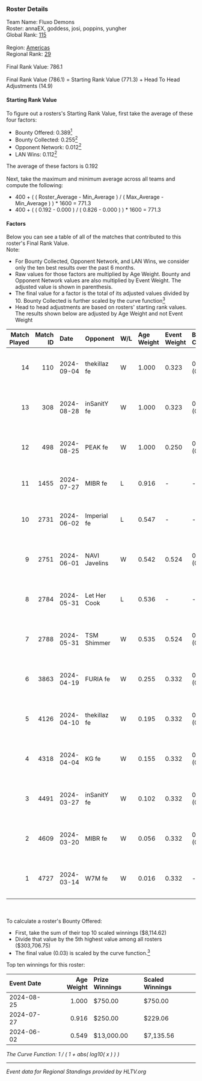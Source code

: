 ### Roster Details<br />
Team Name: Fluxo Demons<br />
Roster: annaEX, goddess, josi, poppins, yungher<br />
Global Rank: [115](../standings_global.md)<br />
<br />
Region: [Americas]( ../standings_americas.md)<br />
Regional Rank: [29]( ../standings_americas.md)<br />
<br />
Final Rank Value:  786.1<br />
<br />
Final Rank Value (786.1) = Starting Rank Value (771.3) + Head To Head Adjustments (14.9)<br />

#### Starting Rank Value<br />
To figure out a rosters's Starting Rank Value, first take the average of these four factors:<br />
- Bounty Offered: 0.389[<sup>1</sup>](#table2)
- Bounty Collected: 0.255[<sup>2</sup>](#table1)
- Opponent Network: 0.012[<sup>2</sup>](#table1)
- LAN Wins: 0.112[<sup>2</sup>](#table1)

The average of these factors is 0.192<br />
<br />
Next, take the maximum and minimum average across all teams and compute the following:<br />
- 400 + ( ( Roster_Average - Min_Average ) / ( Max_Average - Min_Average ) ) * 1600 = 771.3
- 400 + ( ( 0.192 - 0.000 ) / ( 0.826 - 0.000 ) ) * 1600 = 771.3


#### Factors<br />
Below you can see a table of all of the matches that contributed to this roster's Final Rank Value.<br />
Note:<br />

- For Bounty Collected, Opponent Network, and LAN Wins, we consider only the ten best results over the past 6 months.
- Raw values for those factors are multiplied by Age Weight. Bounty and Opponent Network values are also multiplied by Event Weight. The adjusted value is shown in parenthesis.
- The final value for a factor is the total of its adjusted values divided by 10. Bounty Collected is further scaled by the curve function[<sup>3</sup>](#curveFunction)
- Head to head adjustments are based on rosters' starting rank values. The results shown below are adjusted by Age Weight and not Event Weight
<span id="table1"></span><br />


| Match Played | Match ID | Date       | Opponent      | W/L | Age Weight | Event Weight | Bounty Collected | Opponent Network | LAN Wins  | H2H Adj. | Roster                                   |
| -: | -: | :- | :- | :- | :- | :- | :- | :- | :- | -: | :- |
|           14 |      110 | 2024-09-04 | thekillaz fe  | W   | 1.000      | 0.323        | 0.003 (0.001)    | 0.024 (0.008)    | 0 (0.000) |     8.97 | annaEX, goddess, josi, poppins, yungher  |
|           13 |      308 | 2024-08-28 | inSanitY fe   | W   | 1.000      | 0.323        | 0.001 (0.000)    | 0.040 (0.013)    | 0 (0.000) |     8.52 | annaEX, goddess, josi, poppins, yungher  |
|           12 |      498 | 2024-08-25 | PEAK fe       | W   | 1.000      | 0.250        | 0.001 (0.000)    | 0.000 (0.000)    | 0 (0.000) |     6.22 | Babs, goddess, josi, poppins, yungher    |
|           11 |     1455 | 2024-07-27 | MIBR fe       | L   | 0.916      | -            | -                | -                | -         |   -18.23 | annaEX, goddess, josi, Le, yungher       |
|           10 |     2731 | 2024-06-02 | Imperial fe   | L   | 0.547      | -            | -                | -                | -         |    -5.45 | annaEX, goddess, julih, poppins, yungher |
|            9 |     2751 | 2024-06-01 | NAVI Javelins | W   | 0.542      | 0.524        | 0.018 (0.005)    | 0.136 (0.039)    | 1 (0.542) |     8.53 | annaEX, goddess, julih, poppins, yungher |
|            8 |     2784 | 2024-05-31 | Let Her Cook  | L   | 0.536      | -            | -                | -                | -         |    -7.16 | annaEX, goddess, julih, poppins, yungher |
|            7 |     2788 | 2024-05-31 | TSM Shimmer   | W   | 0.535      | 0.524        | 0.018 (0.005)    | 0.156 (0.044)    | 1 (0.535) |     6.42 | annaEX, goddess, julih, poppins, yungher |
|            6 |     3863 | 2024-04-19 | FURIA fe      | W   | 0.255      | 0.332        | 0.002 (0.000)    | 0.091 (0.008)    | 0 (0.000) |     2.50 | annaEX, goddess, julih, poppins, yungher |
|            5 |     4126 | 2024-04-10 | thekillaz fe  | W   | 0.195      | 0.332        | 0.003 (0.000)    | 0.024 (0.002)    | 0 (0.000) |     1.88 | annaEX, goddess, julih, poppins, yungher |
|            4 |     4318 | 2024-04-04 | KG fe         | W   | 0.155      | 0.332        | 0.001 (0.000)    | -                | 0 (0.000) |     0.94 | annaEX, goddess, julih, poppins, yungher |
|            3 |     4491 | 2024-03-27 | inSanitY fe   | W   | 0.102      | 0.332        | 0.001 (0.000)    | 0.040 (0.001)    | 0 (0.000) |     0.93 | annaEX, goddess, julih, poppins, yungher |
|            2 |     4609 | 2024-03-20 | MIBR fe       | W   | 0.056      | 0.332        | 0.005 (0.000)    | 0.103 (0.002)    | 0 (0.000) |     0.63 | annaEX, goddess, julih, poppins, yungher |
|            1 |     4727 | 2024-03-14 | W7M fe        | W   | 0.016      | 0.332        | -                | 0.012 (0.000)    | -         |     0.14 | annaEX, goddess, julih, poppins, yungher |

<br />
<span id="table2"></span><br />
To calculate a roster's Bounty Offered:<br />

- First, take the sum of their top 10 scaled winnings ($8,114.62)
- Divide that value by the 5th highest value among all rosters ($303,706.75)
- The final value (0.03) is scaled by the curve function.[<sup>3</sup>](#curveFunction)

Top ten winnings for this roster:<br />

| Event Date | Age Weight | Prize Winnings | Scaled Winnings |
| :- | -: | :- | :- |
| 2024-08-25 |      1.000 | $750.00        | $750.00         |
| 2024-07-27 |      0.916 | $250.00        | $229.06         |
| 2024-06-02 |      0.549 | $13,000.00     | $7,135.56       |


<span id="curveFunction"></span>_The Curve Function: 1 / ( 1 + abs( log10( x ) ) )_<br />

---
_Event data for Regional Standings provided by HLTV.org_<br />
